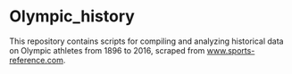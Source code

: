 # Olympic_history
This repository contains scripts for compiling and analyzing historical data on Olympic athletes from 1896 to 2016, scraped from www.sports-reference.com.
